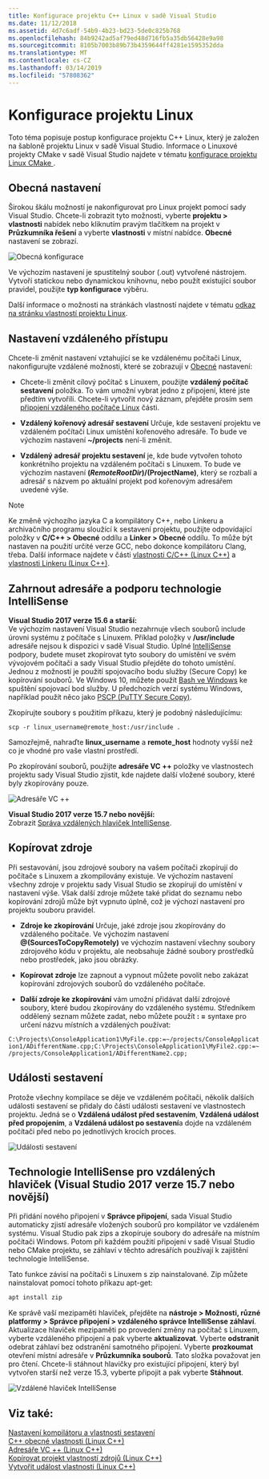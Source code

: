 ```yaml
---
title: Konfigurace projektu C++ Linux v sadě Visual Studio
ms.date: 11/12/2018
ms.assetid: 4d7c6adf-54b9-4b23-bd23-5de0c825b768
ms.openlocfilehash: 84b9242ad5af79ed48d716fb5a35db56428e9a98
ms.sourcegitcommit: 8105b7003b89b73b4359644ff4281e1595352dda
ms.translationtype: MT
ms.contentlocale: cs-CZ
ms.lasthandoff: 03/14/2019
ms.locfileid: "57808362"
---
```

# <a name="configure-a-linux-project"></a>Konfigurace projektu Linux

Toto téma popisuje postup konfigurace projektu C++ Linux, který je založen na šabloně projektu Linux v sadě Visual Studio. Informace o Linuxové projekty CMake v sadě Visual Studio najdete v tématu [konfigurace projektu Linux CMake ](cmake-linux-project.md).

## <a name="general-settings"></a>Obecná nastavení

Širokou škálu možností je nakonfigurovat pro Linux projekt pomocí sady Visual Studio.  Chcete-li zobrazit tyto možnosti, vyberte **projektu > vlastnosti** nabídek nebo kliknutím pravým tlačítkem na projekt v **Průzkumníka řešení** a vyberte **vlastnosti** v místní nabídce. **Obecné** nastavení se zobrazí.

![Obecná konfigurace](media/settings_general.png)

Ve výchozím nastavení je spustitelný soubor (.out) vytvořené nástrojem.  Vytvoří statickou nebo dynamickou knihovnu, nebo použít existující soubor pravidel, použijte **typ konfigurace** výběru.

Další informace o možnosti na stránkách vlastností najdete v tématu [odkaz na stránku vlastností projektu Linux](prop-pages-linux.md).

## <a name="remote-settings"></a>Nastavení vzdáleného přístupu

Chcete-li změnit nastavení vztahující se ke vzdálenému počítači Linux, nakonfigurujte vzdálené možnosti, které se zobrazují v [Obecné](prop-pages/general-linux.md) nastavení:

- Chcete-li změnit cílový počítač s Linuxem, použijte **vzdálený počítač sestavení** položka.  To vám umožní vybrat jedno z připojení, které jste předtím vytvořili.  Chcete-li vytvořit nový záznam, přejděte prosím sem [připojení vzdáleného počítače Linux](connect-to-your-remote-linux-computer.md) části.

- **Vzdálený kořenový adresář sestavení** Určuje, kde sestavení projektu ve vzdáleném počítači Linux umístění kořenového adresáře.  To bude ve výchozím nastavení **~/projects** není-li změnit.

- **Vzdálený adresář projektu sestavení** je, kde bude vytvořen tohoto konkrétního projektu na vzdáleném počítači s Linuxem.  To bude ve výchozím nastavení **$(RemoteRootDir)/$(ProjectName)**, který se rozbalí a adresář s názvem po aktuální projekt pod kořenovým adresářem uvedené výše.

> [!NOTE]
> Ke změně výchozího jazyka C a kompilátory C++, nebo Linkeru a archivačního programu sloužící k sestavení projektu, použijte odpovídající položky v **C/C++ > Obecné** oddílu a **Linker > Obecné** oddílu.  To může být nastaven na použití určité verze GCC, nebo dokonce kompilátoru Clang, třeba. Další informace najdete v části [vlastnosti C/C++ (Linux C++)](prop-pages/c-cpp-linux.md) a [vlastnosti Linkeru (Linux C++)](prop-pages/linker-linux.md).

## <a name="include-directories-and-intellisense-support"></a>Zahrnout adresáře a podporu technologie IntelliSense

**Visual Studio 2017 verze 15.6 a starší:**<br/>
Ve výchozím nastavení Visual Studio nezahrnuje všech souborů include úrovni systému z počítače s Linuxem.  Příklad položky v **/usr/include** adresáře nejsou k dispozici v sadě Visual Studio.
Úplné [IntelliSense](/visualstudio/ide/using-intellisense) podpory, budete muset zkopírovat tyto soubory do umístění ve svém vývojovém počítači a sady Visual Studio přejděte do tohoto umístění.  Jednou z možností je použití spojovacího bodu služby (Secure Copy) ke kopírování souborů.  Ve Windows 10, můžete použít [Bash ve Windows](https://msdn.microsoft.com/commandline/wsl/about) ke spuštění spojovací bod služby.  U předchozích verzí systému Windows, například použít něco jako [PSCP (PuTTY Secure Copy)](http://www.chiark.greenend.org.uk/~sgtatham/putty/download.html).

Zkopírujte soubory s použitím příkazu, který je podobný následujícímu:

`scp -r linux_username@remote_host:/usr/include .`

Samozřejmě, nahraďte **linux_username** a **remote_host** hodnoty vyšší než co je vhodné pro vaše vlastní prostředí.

Po zkopírování souborů, použijte **adresáře VC ++** položky ve vlastnostech projektu sady Visual Studio zjistit, kde najdete další vložené soubory, které byly zkopírovány pouze.

![Adresáře VC ++](media/settings_directories.png)

**Visual Studio 2017 verze 15.7 nebo novější:**<br/>
Zobrazit [Správa vzdálených hlaviček IntelliSense](#remote_intellisense).

## <a name="copy-sources"></a>Kopírovat zdroje

Při sestavování, jsou zdrojové soubory na vašem počítači zkopírují do počítače s Linuxem a zkompilovány existuje.  Ve výchozím nastavení všechny zdroje v projektu sady Visual Studio se zkopírují do umístění v nastavení výše.  Však další zdroje můžete také přidat do seznamu nebo kopírování zdrojů může být vypnuto úplně, což je výchozí nastavení pro projektu souboru pravidel.

- **Zdroje ke zkopírování** Určuje, jaké zdroje jsou zkopírovány do vzdáleného počítače.  Ve výchozím nastavení  **\@(SourcesToCopyRemotely)** ve výchozím nastavení všechny soubory zdrojového kódu v projektu, ale neobsahuje žádné soubory prostředků nebo prostředek, jako jsou obrázky.

- **Kopírovat zdroje** lze zapnout a vypnout můžete povolit nebo zakázat kopírování zdrojových souborů do vzdáleného počítače.

- **Další zdroje ke zkopírování** vám umožní přidávat další zdrojové soubory, které budou zkopírovány do vzdáleného systému.  Středníkem oddělený seznam můžete zadat, nebo můžete použít **: =** syntaxe pro určení názvu místních a vzdálených používat:

`C:\Projects\ConsoleApplication1\MyFile.cpp:=~/projects/ConsoleApplication1/ADifferentName.cpp;C:\Projects\ConsoleApplication1\MyFile2.cpp:=~/projects/ConsoleApplication1/ADifferentName2.cpp;`

## <a name="build-events"></a>Události sestavení

Protože všechny kompilace se děje ve vzdáleném počítači, několik dalších události sestavení se přidaly do části události sestavení ve vlastnostech projektu.  Jedná se o **Vzdálená událost před sestavením**, **Vzdálená událost před propojením**, a **Vzdálená událost po sestavení**a dojde na vzdáleném počítači před nebo po jednotlivých krocích proces.

![Události sestavení](media/settings_buildevents.png)

## <a name="remote_intellisense"></a> Technologie IntelliSense pro vzdálených hlaviček (Visual Studio 2017 verze 15.7 nebo novější)

Při přidání nového připojení v **Správce připojení**, sada Visual Studio automaticky zjistí adresáře vložených souborů pro kompilátor ve vzdáleném systému. Visual Studio pak zips a zkopíruje soubory do adresáře na místním počítači Windows. Potom při každém použití připojení v sadě Visual Studio nebo CMake projektu, se záhlaví v těchto adresářích používají k zajištění technologie IntelliSense.

Tato funkce závisí na počítači s Linuxem s zip nainstalované. Zip můžete nainstalovat pomocí tohoto příkazu apt-get:

```cmd
apt install zip
```

Ke správě vaší mezipaměti hlaviček, přejděte na **nástroje > Možnosti, různé platformy > Správce připojení > vzdáleného správce IntelliSense záhlaví**. Aktualizace hlaviček mezipaměti po provedení změny na počítač s Linuxem, vyberte vzdáleného připojení a pak vyberte **aktualizovat**. Vyberte **odstranit** odebrat záhlaví bez odstranění samotného připojení. Vyberte **prozkoumat** otevření místní adresáře v **Průzkumníka souborů**. Tato složka považovat jen pro čtení. Chcete-li stáhnout hlavičky pro existující připojení, který byl vytvořen starší než verze 15.3, vyberte připojit a pak vyberte **Stáhnout**.

![Vzdálené hlaviček IntelliSense](media/remote-header-intellisense.png)

## <a name="see-also"></a>Viz také:

[Nastavení kompilátoru a vlastnosti sestavení](../build/working-with-project-properties.md)<br/>
[C++ obecné vlastnosti (Linux C++)](../linux/prop-pages/general-linux.md)<br/>
[Adresáře VC ++ (Linux C++)](../linux/prop-pages/directories-linux.md)<br/>
[Kopírovat projekt vlastností zdrojů (Linux C++)](../linux/prop-pages/copy-sources-project.md)<br/>
[Vytvořit událost vlastnosti (Linux C++)](../linux/prop-pages/build-events-linux.md)
